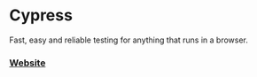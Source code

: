# Cypress

Fast, easy and reliable testing for anything that runs in a browser.

### [Website](https://www.cypress.io/)
